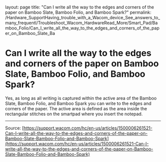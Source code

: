 layout: page
title: "Can I write all the way to the edges and corners of the paper on Bamboo Slate, Bamboo Folio, and Bamboo Spark?"
permalink: /Hardware_SupportHaving_trouble_with_a_Wacom_device_See_answers_to_many_frequentl/Troubleshoot_Wacom_HardwareRead_More/Smart_Pad/Bamboo_Folio/Can_I_write_all_the_way_to_the_edges_and_corners_of_the_paper_on_Bamboo_Slate_Ba

# Can I write all the way to the edges and corners of the paper on Bamboo Slate, Bamboo Folio, and Bamboo Spark?

Yes, as long as all writing is captured within the active area of the Bamboo Slate, Bamboo Folio, and Bamboo Spark you can write to the edges and corners of the paper. The active area is defined as the area inside the rectangular stitches on the smartpad where you insert the notepad.

---
Source: [https://support.wacom.com/hc/en-us/articles/1500006261521-Can-I-write-all-the-way-to-the-edges-and-corners-of-the-paper-on-Bamboo-Slate-Bamboo-Folio-and-Bamboo-Spark](https://support.wacom.com/hc/en-us/articles/1500006261521-Can-I-write-all-the-way-to-the-edges-and-corners-of-the-paper-on-Bamboo-Slate-Bamboo-Folio-and-Bamboo-Spark)
